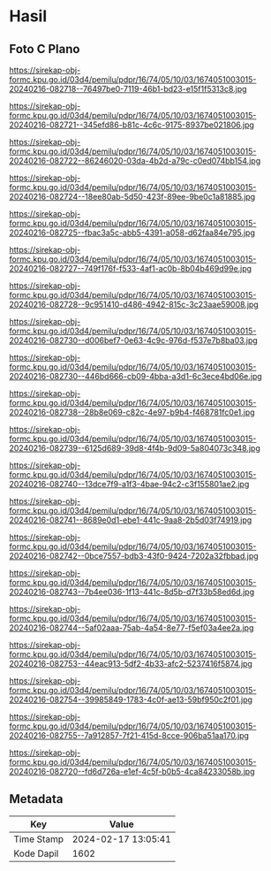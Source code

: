 # Hasil

## Foto C Plano

https://sirekap-obj-formc.kpu.go.id/03d4/pemilu/pdpr/16/74/05/10/03/1674051003015-20240216-082718--76497be0-7119-46b1-bd23-e15f1f5313c8.jpg

https://sirekap-obj-formc.kpu.go.id/03d4/pemilu/pdpr/16/74/05/10/03/1674051003015-20240216-082721--345efd86-b81c-4c6c-9175-8937be021806.jpg

https://sirekap-obj-formc.kpu.go.id/03d4/pemilu/pdpr/16/74/05/10/03/1674051003015-20240216-082722--86246020-03da-4b2d-a79c-c0ed074bb154.jpg

https://sirekap-obj-formc.kpu.go.id/03d4/pemilu/pdpr/16/74/05/10/03/1674051003015-20240216-082724--18ee80ab-5d50-423f-89ee-9be0c1a81885.jpg

https://sirekap-obj-formc.kpu.go.id/03d4/pemilu/pdpr/16/74/05/10/03/1674051003015-20240216-082725--fbac3a5c-abb5-4391-a058-d62faa84e795.jpg

https://sirekap-obj-formc.kpu.go.id/03d4/pemilu/pdpr/16/74/05/10/03/1674051003015-20240216-082727--749f176f-f533-4af1-ac0b-8b04b469d99e.jpg

https://sirekap-obj-formc.kpu.go.id/03d4/pemilu/pdpr/16/74/05/10/03/1674051003015-20240216-082728--9c951410-d486-4942-815c-3c23aae59008.jpg

https://sirekap-obj-formc.kpu.go.id/03d4/pemilu/pdpr/16/74/05/10/03/1674051003015-20240216-082730--d006bef7-0e63-4c9c-976d-f537e7b8ba03.jpg

https://sirekap-obj-formc.kpu.go.id/03d4/pemilu/pdpr/16/74/05/10/03/1674051003015-20240216-082730--446bd666-cb09-4bba-a3d1-6c3ece4bd06e.jpg

https://sirekap-obj-formc.kpu.go.id/03d4/pemilu/pdpr/16/74/05/10/03/1674051003015-20240216-082738--28b8e069-c82c-4e97-b9b4-f468781fc0e1.jpg

https://sirekap-obj-formc.kpu.go.id/03d4/pemilu/pdpr/16/74/05/10/03/1674051003015-20240216-082739--6125d689-39d8-4f4b-9d09-5a804073c348.jpg

https://sirekap-obj-formc.kpu.go.id/03d4/pemilu/pdpr/16/74/05/10/03/1674051003015-20240216-082740--13dce7f9-a1f3-4bae-94c2-c3f155801ae2.jpg

https://sirekap-obj-formc.kpu.go.id/03d4/pemilu/pdpr/16/74/05/10/03/1674051003015-20240216-082741--8689e0d1-ebe1-441c-9aa8-2b5d03f74919.jpg

https://sirekap-obj-formc.kpu.go.id/03d4/pemilu/pdpr/16/74/05/10/03/1674051003015-20240216-082742--0bce7557-bdb3-43f0-9424-7202a32fbbad.jpg

https://sirekap-obj-formc.kpu.go.id/03d4/pemilu/pdpr/16/74/05/10/03/1674051003015-20240216-082743--7b4ee036-1f13-441c-8d5b-d7f33b58ed6d.jpg

https://sirekap-obj-formc.kpu.go.id/03d4/pemilu/pdpr/16/74/05/10/03/1674051003015-20240216-082744--5af02aaa-75ab-4a54-8e77-f5ef03a4ee2a.jpg

https://sirekap-obj-formc.kpu.go.id/03d4/pemilu/pdpr/16/74/05/10/03/1674051003015-20240216-082753--44eac913-5df2-4b33-afc2-5237416f5874.jpg

https://sirekap-obj-formc.kpu.go.id/03d4/pemilu/pdpr/16/74/05/10/03/1674051003015-20240216-082754--39985849-1783-4c0f-ae13-59bf950c2f01.jpg

https://sirekap-obj-formc.kpu.go.id/03d4/pemilu/pdpr/16/74/05/10/03/1674051003015-20240216-082755--7a912857-7f21-415d-8cce-906ba51aa170.jpg

https://sirekap-obj-formc.kpu.go.id/03d4/pemilu/pdpr/16/74/05/10/03/1674051003015-20240216-082720--fd6d726a-e1ef-4c5f-b0b5-4ca84233058b.jpg


## Metadata

| Key        | Value               |
| ---------- | ------------------- |
| Time Stamp | 2024-02-17 13:05:41 |
| Kode Dapil | 1602                |



